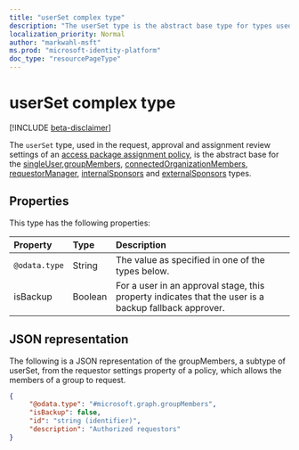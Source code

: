 ```yaml
---
title: "userSet complex type"
description: "The userSet type is the abstract base type for types used in the request, approval and assignment review settings of an access package assignment policy."
localization_priority: Normal
author: "markwahl-msft"
ms.prod: "microsoft-identity-platform"
doc_type: "resourcePageType"
---
```


# userSet complex type

[!INCLUDE [beta-disclaimer](../../includes/beta-disclaimer.md)]

The `userSet` type, used in the request, approval and assignment review settings of an [access package assignment policy](accesspackageassignmentpolicy.md), is the abstract base for the [singleUser](singleuser.md),[groupMembers](groupmembers.md), [connectedOrganizationMembers](connectedorganizationmembers.md), [requestorManager](requestormanager.md), [internalSponsors](internalsponsors.md) and [externalSponsors](externalsponsors.md) types.

## Properties

This type has the following properties:

| Property                     | Type                      | Description |
| :--------------------------- | :------------------------ | :---------- |
| `@odata.type` | String | The value as specified in one of the types below. |
| isBackup | Boolean | For a user in an approval stage, this property indicates that the user is a backup fallback approver. |

## JSON representation

The following is a JSON representation of the groupMembers, a subtype of userSet, from the requestor settings property of a policy, which allows the members of a group to request.

<!-- {
  "blockType": "resource",
  "optionalProperties": [

  ],
  "@odata.type": "microsoft.graph.userSet",
  "baseType": ""
}-->

```json
{
     "@odata.type": "#microsoft.graph.groupMembers",
     "isBackup": false,
     "id": "string (identifier)",
     "description": "Authorized requestors"
}
```


<!-- uuid: 16cd6b66-4b1a-43a1-adaf-3a886856ed98
2019-02-04 14:57:30 UTC -->
<!-- {
  "type": "#page.annotation",
  "description": "userSet complex type",
  "keywords": "",
  "section": "documentation",
  "tocPath": ""
}-->
